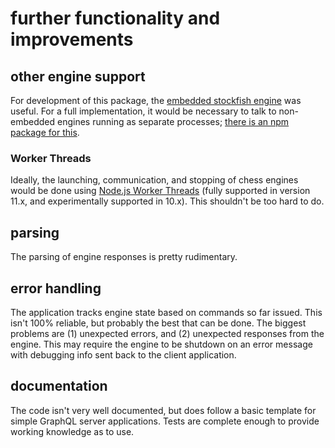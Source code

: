 # further functionality and improvements

## other engine support
For development of this package, the [embedded stockfish engine](https://www.npmjs.com/package/stockfish) was useful.  For a full implementation, it would be necessary to talk to non-embedded engines running as separate processes; [there is an npm package for this](https://www.npmjs.com/package/node-uci).

### Worker Threads
Ideally, the launching, communication, and stopping of chess engines would be done using [Node.js Worker Threads](https://hackernoon.com/simple-bidirectional-messaging-in-node-js-worker-threads-7fe41de22e3c) (fully supported in version 11.x, and experimentally supported in 10.x). This shouldn't be too hard to do.

## parsing
The parsing of engine responses is pretty rudimentary. 

## error handling
The application tracks engine state based on commands so far issued.  This isn't 100% reliable, but probably the best that can be done.  The biggest problems are (1) unexpected errors, and (2) unexpected responses from the engine.  This may require the engine to be shutdown on an error message with debugging info sent back to the client application.

## documentation
The code isn't very well documented, but does follow a basic template for simple GraphQL server applications. Tests are complete enough to provide working knowledge as to use.